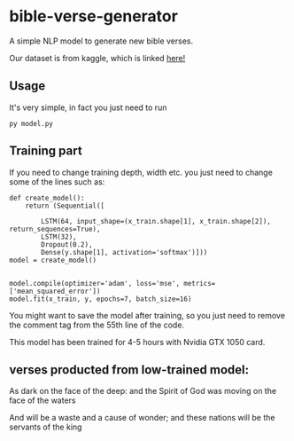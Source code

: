 # bible-verse-generator

A simple NLP model to generate new bible verses. 

Our dataset is from kaggle, which is linked [here!](https://www.kaggle.com/oswinrh/bible)

## Usage

It's very simple, in fact you just need to run 

```
py model.py

``` 

## Training part
If you need to change training depth, width etc. you just need to change some of the lines such as:

```
def create_model():
    return (Sequential([

        LSTM(64, input_shape=(x_train.shape[1], x_train.shape[2]), return_sequences=True),
        LSTM(32),
        Dropout(0.2),
        Dense(y.shape[1], activation='softmax')]))
model = create_model()


model.compile(optimizer='adam', loss='mse', metrics=['mean_squared_error'])
model.fit(x_train, y, epochs=7, batch_size=16)
```
You might want to save the model after training, so you just need to remove the comment tag from the 55th line of the code.

This model has been trained for 4-5 hours with Nvidia GTX 1050 card. 

## verses producted from low-trained model:

As dark on the face of the deep: and the Spirit of God was moving on the face of the waters

And will be a waste and a cause of wonder; and these nations will be the servants of the king


